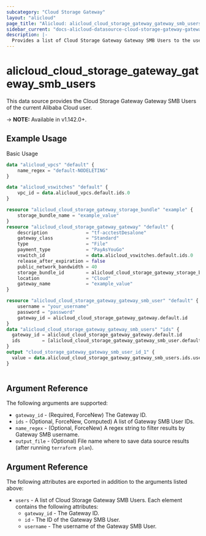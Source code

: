 ```yaml
---
subcategory: "Cloud Storage Gateway"
layout: "alicloud"
page_title: "Alicloud: alicloud_cloud_storage_gateway_gateway_smb_users"
sidebar_current: "docs-alicloud-datasource-cloud-storage-gateway-gateway-smb-users"
description: |-
  Provides a list of Cloud Storage Gateway Gateway SMB Users to the user.
---
```


# alicloud\_cloud\_storage\_gateway\_gateway\_smb\_users

This data source provides the Cloud Storage Gateway Gateway SMB Users of the current Alibaba Cloud user.

-> **NOTE:** Available in v1.142.0+.

## Example Usage

Basic Usage

```terraform
data "alicloud_vpcs" "default" {
	name_regex = "default-NODELETING"
}

data "alicloud_vswitches" "default" {
	vpc_id = data.alicloud_vpcs.default.ids.0
}

resource "alicloud_cloud_storage_gateway_storage_bundle" "example" {
	storage_bundle_name = "example_value"
}
resource "alicloud_cloud_storage_gateway_gateway" "default" {
	description              = "tf-acctestDesalone"
	gateway_class            = "Standard"
	type                     = "File"
	payment_type             = "PayAsYouGo"
	vswitch_id               = data.alicloud_vswitches.default.ids.0
	release_after_expiration = false
	public_network_bandwidth = 40
	storage_bundle_id        = alicloud_cloud_storage_gateway_storage_bundle.example.id
	location                 = "Cloud"
	gateway_name             = "example_value"
}

resource "alicloud_cloud_storage_gateway_gateway_smb_user" "default" {
	username = "your_username"
	password = "password"
	gateway_id = alicloud_cloud_storage_gateway_gateway.default.id
}
data "alicloud_cloud_storage_gateway_gateway_smb_users" "ids" {
  gateway_id = alicloud_cloud_storage_gateway_gateway.default.id
  ids        = [alicloud_cloud_storage_gateway_gateway_smb_user.default.id]
}
output "cloud_storage_gateway_gateway_smb_user_id_1" {
  value = data.alicloud_cloud_storage_gateway_gateway_smb_users.ids.users.0.id
}
            
```

## Argument Reference

The following arguments are supported:

* `gateway_id` - (Required, ForceNew) The Gateway ID.
* `ids` - (Optional, ForceNew, Computed)  A list of Gateway SMB User IDs.
* `name_regex` - (Optional, ForceNew) A regex string to filter results by Gateway SMB username.
* `output_file` - (Optional) File name where to save data source results (after running `terraform plan`).

## Argument Reference

The following attributes are exported in addition to the arguments listed above:

* `users` - A list of Cloud Storage Gateway SMB Users. Each element contains the following attributes:
	* `gateway_id` - The Gateway ID.
	* `id` - The ID of the Gateway SMB User.
	* `username` - The username of the Gateway SMB User.